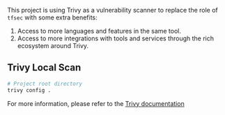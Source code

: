This project is using Trivy as a vulnerability scanner to replace the role of `tfsec` with some extra benefits:
1. Access to more languages and features in the same tool.
2. Access to more integrations with tools and services through the rich ecosystem around Trivy.

## Trivy Local Scan
```bash
# Project root directory
trivy config .
```

For more information, please refer to the [Trivy documentation](https://github.com/aquasecurity/trivy)
